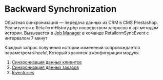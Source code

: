 # Backward Synchronization

Обратная синхронизация — передача данных из CRM в CMS Prestashop. Реализуется в RetailcrmHistory.php посредством запросов к api методам истории. Вызывается в [Job Manager](../CLI%20&%20Job%20Manager/README.md) в команде RetailcrmSyncEvent с интервалом 7 минут

Каждый запрос получения истории изменений сопровождается параметром _sinceId_, Который хранится в конфигурации модуля

1. [Синхронизация данных клиентов](Customers.md)
2. [Синхронизация данных заказов](Orders.md)
3. [Inventories](Inventories.md)